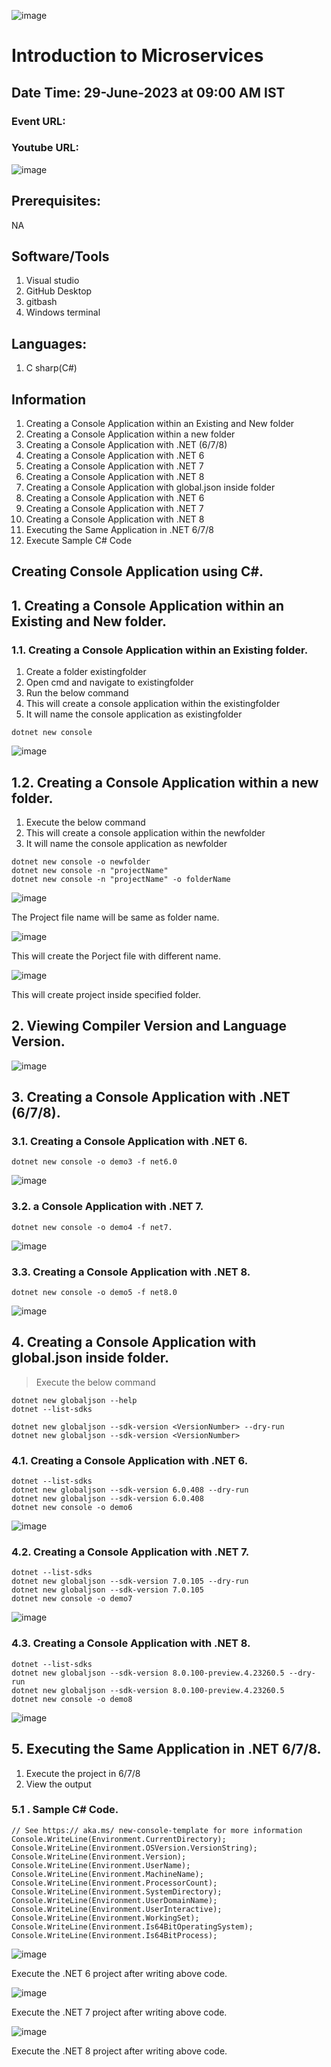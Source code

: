 ![image](https://github.com/Ashutosh-Tech-Skillz-Academy/learn-csharp/assets/90964215/6a66801e-c09a-4d64-be5c-95141c2fa7e5)
# Introduction to Microservices
## Date Time: 29-June-2023 at 09:00 AM IST
### Event URL:
### Youtube URL:
![image](https://github.com/Ashutosh-Tech-Skillz-Academy/learn-csharp/assets/90964215/cfff5b6b-1743-405b-acaf-14b3bb9fada9)


## Prerequisites:
NA

## Software/Tools
1. Visual studio
2. GitHub Desktop
3. gitbash
4. Windows terminal 


## Languages:
1. C sharp(C#)

## Information

1. Creating a Console Application within an Existing and New folder
2. Creating a Console Application within a new folder
3. Creating a Console Application with .NET (6/7/8)
4. Creating a Console Application with .NET 6
5. Creating a Console Application with .NET 7
6. Creating a Console Application with .NET 8
7. Creating a Console Application with global.json inside folder
8. Creating a Console Application with .NET 6
9. Creating a Console Application with .NET 7
10. Creating a Console Application with .NET 8
11. Executing the Same Application in .NET 6/7/8
12. Execute Sample C# Code



## Creating Console Application using C#.


## 1. Creating a Console Application within an Existing and New folder.

### 1.1.  Creating a Console Application within an Existing folder.
> 
1. Create a folder existingfolder
2. Open cmd and navigate to existingfolder 
3. Run the below command
4. This will create a console application within the existingfolder
5. It will name the console application as existingfolder

```
dotnet new console
```
![image](https://github.com/Ashutosh-Tech-Skillz-Academy/learn-csharp/assets/90964215/6d57014b-394b-49bf-a1a7-5a1fb885ea43)

## 1.2. Creating a Console Application within a new folder.
>
1. Execute the below command   
2. This will create a console application within the newfolder 
3. It will name the console application as newfolder

```
dotnet new console -o newfolder
dotnet new console -n "projectName"
dotnet new console -n "projectName" -o folderName
```

![image](https://github.com/Ashutosh-Tech-Skillz-Academy/learn-csharp/assets/90964215/4e0f3c9f-0e24-49c2-a5a5-124b3c04d5b6)


The Project file name will be same as folder name.

![image](https://github.com/Ashutosh-Tech-Skillz-Academy/learn-csharp/assets/90964215/c83a851e-4b17-46b3-aa33-3818b6f3b80e)


This will create the Porject file with different name.

![image](https://github.com/Ashutosh-Tech-Skillz-Academy/learn-csharp/assets/90964215/9af19958-44b8-489d-adfa-f57183bc275d)


This will create project inside specified folder.

## 2. Viewing Compiler Version and Language Version.
![image](https://github.com/Ashutosh-Tech-Skillz-Academy/learn-csharp/assets/90964215/2091be5b-3901-4784-8ec6-43b360f1d633)

## 3. Creating a Console Application with .NET (6/7/8).


### 3.1. Creating a Console Application with .NET 6.
```
dotnet new console -o demo3 -f net6.0
```

![image](https://github.com/Ashutosh-Tech-Skillz-Academy/learn-csharp/assets/90964215/be2847d9-6cb6-4f8c-9237-0fb405e16d3b)


### 3.2.  a Console Application with .NET 7.
```
dotnet new console -o demo4 -f net7.
```

![image](https://github.com/Ashutosh-Tech-Skillz-Academy/learn-csharp/assets/90964215/870a4f92-0c50-4707-9587-c9bcc435f1c3)

### 3.3. Creating a Console Application with .NET 8.
```
dotnet new console -o demo5 -f net8.0
```
![image](https://github.com/Ashutosh-Tech-Skillz-Academy/learn-csharp/assets/90964215/20319131-e937-4d66-a031-70b8fe857d61)


## 4. Creating a Console Application with global.json inside folder.

> Execute the below command

``` dotnet new list
dotnet new globaljson --help
dotnet --list-sdks

dotnet new globaljson --sdk-version <VersionNumber> --dry-run
dotnet new globaljson --sdk-version <VersionNumber>
```

### 4.1. Creating a Console Application with .NET 6.
```
dotnet --list-sdks
dotnet new globaljson --sdk-version 6.0.408 --dry-run
dotnet new globaljson --sdk-version 6.0.408
dotnet new console -o demo6
```
![image](https://github.com/Ashutosh-Tech-Skillz-Academy/learn-csharp/assets/90964215/178b542f-34b5-47d5-89c3-793540df6596)

### 4.2. Creating a Console Application with .NET 7.
```
dotnet --list-sdks
dotnet new globaljson --sdk-version 7.0.105 --dry-run
dotnet new globaljson --sdk-version 7.0.105
dotnet new console -o demo7
```

![image](https://github.com/Ashutosh-Tech-Skillz-Academy/learn-csharp/assets/90964215/3d160a9a-0225-414f-8d93-cce4deef7963)

### 4.3. Creating a Console Application with .NET 8.
```
dotnet --list-sdks
dotnet new globaljson --sdk-version 8.0.100-preview.4.23260.5 --dry-run
dotnet new globaljson --sdk-version 8.0.100-preview.4.23260.5
dotnet new console -o demo8
```
![image](https://github.com/Ashutosh-Tech-Skillz-Academy/learn-csharp/assets/90964215/a99d623d-35f5-4931-a660-0a2de7f3c9fb)

## 5. Executing the Same Application in .NET 6/7/8.
>
1. Execute the project in 6/7/8
2. View the output
### 5.1 . Sample C# Code.

```
// See https:// aka.ms/ new-console-template for more information
Console.WriteLine(Environment.CurrentDirectory);
Console.WriteLine(Environment.OSVersion.VersionString);
Console.WriteLine(Environment.Version);
Console.WriteLine(Environment.UserName);
Console.WriteLine(Environment.MachineName);
Console.WriteLine(Environment.ProcessorCount);
Console.WriteLine(Environment.SystemDirectory);
Console.WriteLine(Environment.UserDomainName);
Console.WriteLine(Environment.UserInteractive);
Console.WriteLine(Environment.WorkingSet);
Console.WriteLine(Environment.Is64BitOperatingSystem);
Console.WriteLine(Environment.Is64BitProcess);
```
![image](https://github.com/Ashutosh-Tech-Skillz-Academy/learn-csharp/assets/90964215/6c2e0911-14ab-4865-a8ea-8db60a91e21c)


Execute the .NET 6 project after writing above code.

![image](https://github.com/Ashutosh-Tech-Skillz-Academy/learn-csharp/assets/90964215/bcdb8c19-64fa-4eea-956c-e6194be07f04)


Execute the .NET 7 project after writing above code.

![image](https://github.com/Ashutosh-Tech-Skillz-Academy/learn-csharp/assets/90964215/41fa4a5c-a945-4984-9baa-b8db99305626)


Execute the .NET 8 project after writing above code.
